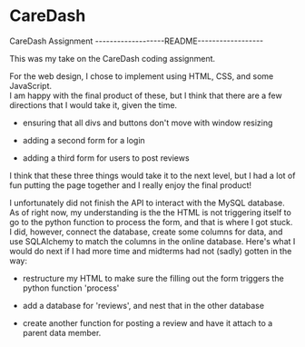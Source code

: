 # CareDash
CareDash Assignment
-------------------README------------------

This was my take on the CareDash coding assignment.

For the web design, I chose to implement using HTML, CSS, and some JavaScript.  
I am happy with the final product of these, but I think that there are a few
directions that I would take it, given the time.

   - ensuring that all divs and buttons don't move with window resizing

   - adding a second form for a login

   - adding a third form for users to post reviews


I think that these three things would take it to the next level, but
I had a lot of fun putting the page together and I really enjoy the final
product!


I unfortunately did not finish the API to interact with the MySQL database.
As of right now, my understanding is the the HTML is not triggering itself to 
go to the python function to process the form, and that is where I got 
stuck.  I did, however, connect the database, create some columns
for data, and use SQLAlchemy to match the columns in the online
database.  Here's what I would do next if I had more time and 
midterms had not (sadly) gotten in the way:

- restructure my HTML to make sure the filling out the form triggers the 
  python function 'process'

- add a database for 'reviews', and nest that in the other database

- create another function for posting a review and have it 
  attach to a parent data member.  
